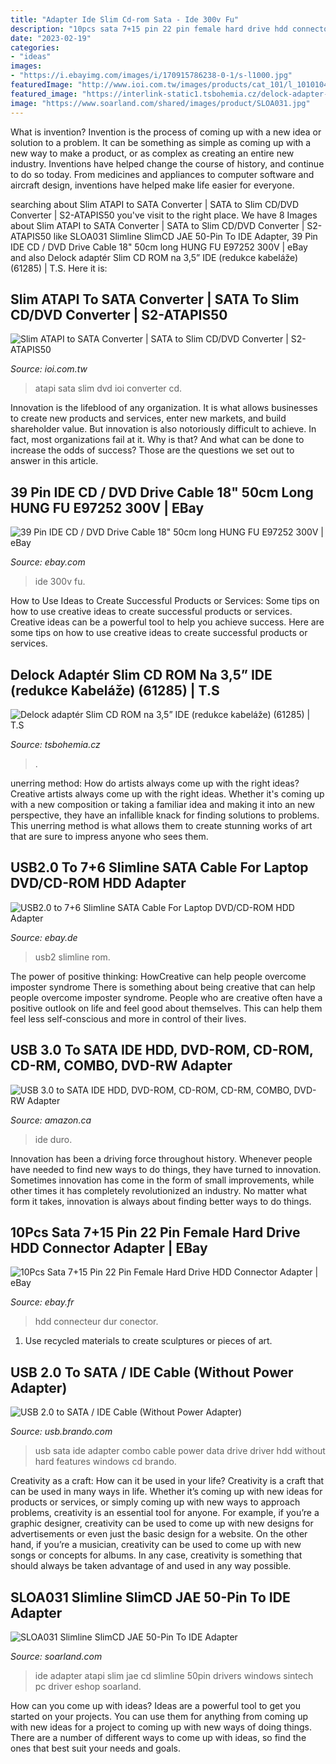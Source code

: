 ```yaml
---
title: "Adapter Ide Slim Cd-rom Sata - Ide 300v Fu"
description: "10pcs sata 7+15 pin 22 pin female hard drive hdd connector adapter"
date: "2023-02-19"
categories:
- "ideas"
images:
- "https://i.ebayimg.com/images/i/170915786238-0-1/s-l1000.jpg"
featuredImage: "http://www.ioi.com.tw/images/products/cat_101/l_1010104_01.jpg"
featured_image: "https://interlink-static1.tsbohemia.cz/delock-adapter-slim-cd-rom-na-3-5-ide-redukce-kabelaze-61285-_i179533.jpg"
image: "https://www.soarland.com/shared/images/product/SLOA031.jpg"
---
```



What is invention?
Invention is the process of coming up with a new idea or solution to a problem. It can be something as simple as coming up with a new way to make a product, or as complex as creating an entire new industry. Inventions have helped change the course of history, and continue to do so today. From medicines and appliances to computer software and aircraft design, inventions have helped make life easier for everyone.

	

		
searching about Slim ATAPI to SATA Converter | SATA to Slim CD/DVD Converter | S2-ATAPIS50 you've visit to the right place. We have 8 Images about Slim ATAPI to SATA Converter | SATA to Slim CD/DVD Converter | S2-ATAPIS50 like SLOA031 Slimline SlimCD JAE 50-Pin To IDE Adapter, 39 Pin IDE CD / DVD Drive Cable 18&quot; 50cm long HUNG FU E97252 300V | eBay and also Delock adaptér Slim CD ROM na 3,5” IDE (redukce kabeláže) (61285) | T.S. Here it is:
		
    
## Slim ATAPI To SATA Converter | SATA To Slim CD/DVD Converter | S2-ATAPIS50

<img loading=lazy src="http://www.ioi.com.tw/images/products/cat_101/l_1010104_01.jpg" onerror="this.onerror=null;this.src='https://tse3.mm.bing.net/th?id=OIP.jwdl2vhRh943vCBuw1kt8wAAAA&amp;pid=15.1';" alt="Slim ATAPI to SATA Converter | SATA to Slim CD/DVD Converter | S2-ATAPIS50">

_Source: ioi.com.tw_

>atapi sata slim dvd ioi converter cd. 

	

Innovation is the lifeblood of any organization. It is what allows businesses to create new products and services, enter new markets, and build shareholder value. But innovation is also notoriously difficult to achieve. In fact, most organizations fail at it. Why is that? And what can be done to increase the odds of success? Those are the questions we set out to answer in this article.

    
## 39 Pin IDE CD / DVD Drive Cable 18&quot; 50cm Long HUNG FU E97252 300V | EBay

<img loading=lazy src="https://i.ebayimg.com/images/g/38sAAOSw931eXoYs/s-l300.jpg" onerror="this.onerror=null;this.src='https://tse4.mm.bing.net/th?id=OIP.QVi3gxixIwyqmx-qMs-N4wAAAA&amp;pid=15.1';" alt="39 Pin IDE CD / DVD Drive Cable 18&quot; 50cm long HUNG FU E97252 300V | eBay">

_Source: ebay.com_

>ide 300v fu. 

	

How to Use Ideas to Create Successful Products or Services: Some tips on how to use creative ideas to create successful products or services.
Creative ideas can be a powerful tool to help you achieve success. Here are some tips on how to use creative ideas to create successful products or services.

    
## Delock Adaptér Slim CD ROM Na 3,5” IDE (redukce Kabeláže) (61285) | T.S

<img loading=lazy src="https://interlink-static1.tsbohemia.cz/delock-adapter-slim-cd-rom-na-3-5-ide-redukce-kabelaze-61285-_i179533.jpg" onerror="this.onerror=null;this.src='https://tse1.mm.bing.net/th?id=OIP.CWKXICGRhTIwS2jJRFzK5wAAAA&amp;pid=15.1';" alt="Delock adaptér Slim CD ROM na 3,5” IDE (redukce kabeláže) (61285) | T.S">

_Source: tsbohemia.cz_

>. 

	

unerring method: How do artists always come up with the right ideas?
Creative artists always come up with the right ideas. Whether it's coming up with a new composition or taking a familiar idea and making it into an new perspective, they have an infallible knack for finding solutions to problems. This unerring method is what allows them to create stunning works of art that are sure to impress anyone who sees them.

    
## USB2.0 To 7+6 Slimline SATA Cable For Laptop DVD/CD-ROM HDD Adapter

<img loading=lazy src="https://i.ebayimg.com/images/g/H4UAAOSwnKtfUlw9/s-l300.jpg" onerror="this.onerror=null;this.src='https://tse1.mm.bing.net/th?id=OIP.ypwPLt7voX_o-YhbJwQ8zQAAAA&amp;pid=15.1';" alt="USB2.0 to 7+6 Slimline SATA Cable For Laptop DVD/CD-ROM HDD Adapter">

_Source: ebay.de_

>usb2 slimline rom. 

	

The power of positive thinking: HowCreative can help people overcome imposter syndrome
There is something about being creative that can help people overcome imposter syndrome. People who are creative often have a positive outlook on life and feel good about themselves. This can help them feel less self-conscious and more in control of their lives.

    
## USB 3.0 To SATA IDE HDD, DVD-ROM, CD-ROM, CD-RM, COMBO, DVD-RW Adapter

<img loading=lazy src="https://images-na.ssl-images-amazon.com/images/I/619yXPPXfFL._AC_SX522_.jpg" onerror="this.onerror=null;this.src='https://tse1.mm.bing.net/th?id=OIP.CrUAQqzK5xj1NQMlczvYjAHaHL&amp;pid=15.1';" alt="USB 3.0 to SATA IDE HDD, DVD-ROM, CD-ROM, CD-RM, COMBO, DVD-RW Adapter">

_Source: amazon.ca_

>ide duro. 

	

Innovation has been a driving force throughout history. Whenever people have needed to find new ways to do things, they have turned to innovation. Sometimes innovation has come in the form of small improvements, while other times it has completely revolutionized an industry. No matter what form it takes, innovation is always about finding better ways to do things.

    
## 10Pcs Sata 7+15 Pin 22 Pin Female Hard Drive HDD Connector Adapter | EBay

<img loading=lazy src="https://i.ebayimg.com/images/i/170915786238-0-1/s-l1000.jpg" onerror="this.onerror=null;this.src='https://tse4.mm.bing.net/th?id=OIP.bbmBkYtIcQipizeecPgBFgHaHa&amp;pid=15.1';" alt="10Pcs Sata 7+15 Pin 22 Pin Female Hard Drive HDD Connector Adapter | eBay">

_Source: ebay.fr_

>hdd connecteur dur conector. 

	

1. Use recycled materials to create sculptures or pieces of art.

    
## USB 2.0 To SATA / IDE Cable (Without Power Adapter)

<img loading=lazy src="https://usb.brando.com/prod_img/zoom/UCABL000800_08_L.jpg" onerror="this.onerror=null;this.src='https://tse2.mm.bing.net/th?id=OIP.N__zCTeNrMY8PcGeajXSOAHaFj&amp;pid=15.1';" alt="USB 2.0 to SATA / IDE Cable (Without Power Adapter)">

_Source: usb.brando.com_

>usb sata ide adapter combo cable power data drive driver hdd without hard features windows cd brando. 

	

Creativity as a craft: How can it be used in your life?
Creativity is a craft that can be used in many ways in life. Whether it’s coming up with new ideas for products or services, or simply coming up with new ways to approach problems, creativity is an essential tool for anyone. For example, if you’re a graphic designer, creativity can be used to come up with new designs for advertisements or even just the basic design for a website. On the other hand, if you’re a musician, creativity can be used to come up with new songs or concepts for albums. In any case, creativity is something that should always be taken advantage of and used in any way possible.

    
## SLOA031 Slimline SlimCD JAE 50-Pin To IDE Adapter

<img loading=lazy src="https://www.soarland.com/shared/images/product/SLOA031.jpg" onerror="this.onerror=null;this.src='https://tse4.mm.bing.net/th?id=OIP.OazjJf_3tbURkuae3bY-5AHaFk&amp;pid=15.1';" alt="SLOA031 Slimline SlimCD JAE 50-Pin To IDE Adapter">

_Source: soarland.com_

>ide adapter atapi slim jae cd slimline 50pin drivers windows sintech pc driver eshop soarland. 

	

How can you come up with ideas?
Ideas are a powerful tool to get you started on your projects. You can use them for anything from coming up with new ideas for a project to coming up with new ways of doing things. There are a number of different ways to come up with ideas, so find the ones that best suit your needs and goals.

